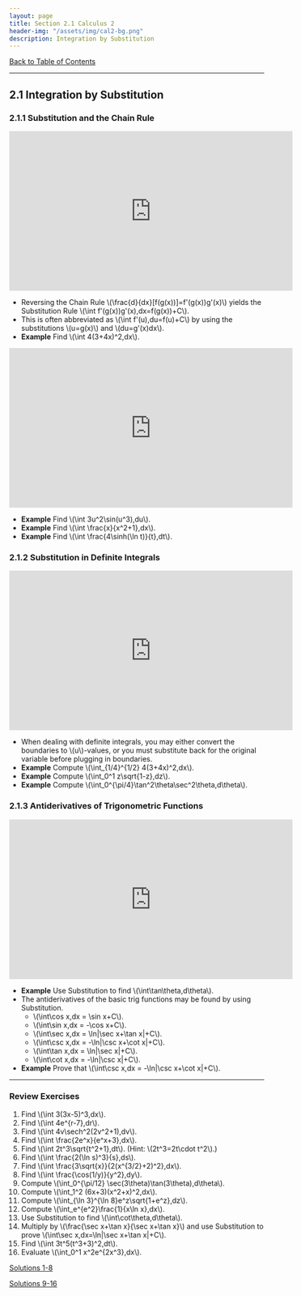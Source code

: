 ```yaml
---
layout: page
title: Section 2.1 Calculus 2
header-img: "/assets/img/cal2-bg.png"
description: Integration by Substitution
---
```


[Back to Table of Contents](../..)

---

## 2.1 Integration by Substitution

### 2.1.1 Substitution and the Chain Rule

<iframe width="560" height="315" src="https://www.youtube.com/embed/QRUa732E61Q" frameborder="0" allowfullscreen></iframe>

- Reversing the Chain Rule \\(\frac{d}{dx}[f(g(x))]=f'(g(x))g'(x)\\)
  yields the Substitution Rule \\(\int f'(g(x))g'(x)\,dx=f(g(x))+C\\).
- This is often abbreviated as \\(\int f'(u)\,du=f(u)+C\\)
  by using the substitutions \\(u=g(x)\\) and \\(du=g'(x)dx\\).
- **Example**
  Find \\(\int 4(3+4x)^2\,dx\\).

<iframe width="560" height="315" src="https://www.youtube.com/embed/fC7suwFgwko" frameborder="0" allowfullscreen></iframe>

- **Example**
  Find \\(\int 3u^2\sin(u^3)\,du\\).
- **Example**
  Find \\(\int \frac{x}{x^2+1}\,dx\\).
- **Example**
  Find \\(\int \frac{4\sinh(\ln t)}{t}\,dt\\).


### 2.1.2 Substitution in Definite Integrals

<iframe width="560" height="315" src="https://www.youtube.com/embed/-fcaWT_qLcU" frameborder="0" allowfullscreen></iframe>

- When dealing with definite integrals, you may either convert the
  boundaries to \\(u\\)-values, or you must substitute back for the original
  variable before plugging in boundaries.
- **Example**
  Compute \\(\int_{1/4}^{1/2} 4(3+4x)^2\,dx\\).
- **Example**
  Compute \\(\int_0^1 z\sqrt{1-z}\,dz\\).
- **Example**
  Compute \\(\int_0^{\pi/4}\tan^2\theta\sec^2\theta\,d\theta\\).

### 2.1.3 Antiderivatives of Trigonometric Functions

<iframe width="560" height="315" src="https://www.youtube.com/embed/bHkxJk6bBAc" frameborder="0" allowfullscreen></iframe>

- **Example**
  Use Substitution to find \\(\int\tan\theta\,d\theta\\).
- The antiderivatives of the basic trig functions
  may be found by using Substitution.
    - \\(\int\cos x\,dx = \sin x+C\\).
    - \\(\int\sin x\,dx = -\cos x+C\\).
    - \\(\int\sec x\,dx = \ln\|\sec x+\tan x\|+C\\).
    - \\(\int\csc x\,dx = -\ln\|\csc x+\cot x\|+C\\).
    - \\(\int\tan x\,dx = \ln\|\sec x\|+C\\).
    - \\(\int\cot x\,dx = -\ln\|\csc x\|+C\\).
- **Example**
  Prove that \\(\int\csc x\,dx = -\ln|\csc x+\cot x|+C\\).

---

### Review Exercises

1.  Find \\(\int 3(3x-5)^3\,dx\\).
2.  Find \\(\int 4e^{r-7}\,dr\\).
3.  Find \\(\int 4v\sech^2(2v^2+1)\,dv\\).
4.  Find \\(\int \frac{2e^x}{e^x+3}\,dx\\).
5.  Find \\(\int 2t^3\sqrt{t^2+1}\,dt\\).
    (Hint: \\(2t^3=2t\cdot t^2\\).)
6.  Find \\(\int \frac{2(\ln s)^3}{s}\,ds\\).
7.  Find \\(\int \frac{3\sqrt{x}}{2(x^{3/2}+2)^2}\,dx\\).
8.  Find \\(\int \frac{\cos(1/y)}{y^2}\,dy\\).
9.  Compute \\(\int_0^{\pi/12} \sec(3\theta)\tan(3\theta)\,d\theta\\).
10. Compute \\(\int_1^2 (6x+3)(x^2+x)^2\,dx\\).
11. Compute \\(\int_{\ln 3}^{\ln 8}e^z\sqrt{1+e^z}\,dz\\).
12. Compute \\(\int_e^{e^2}\frac{1}{x\ln x}\,dx\\).
13. Use Substitution to find \\(\int\cot\theta\,d\theta\\).
14. Multiply by \\(\frac{\sec x+\tan x}{\sec x+\tan x}\\) and use
    Substitution to prove \\(\int\sec x\,dx=\ln|\sec x+\tan x|+C\\).
15. Find \\(\int 3t^5(t^3+3)^2\,dt\\).
16. Evaluate \\(\int_0^1 x^2e^{2x^3}\,dx\\).


[Solutions 1-8](/resources/calculus2/solutions/2.1a.pdf)

[Solutions 9-16](/resources/calculus2/solutions/2.1b.pdf)
